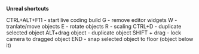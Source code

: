 **Unreal shortcuts**

CTRL+ALT+F11 - start live coding build
G - remove editor widgets
W - tranlate/move objects
E - rotate objects
R - scaling
CTRL+D - duplicate selected object
ALT+drag object - duplicate object
SHIFT + drag - lock camera to dragged object
END - snap selected object to floor (object below it)

